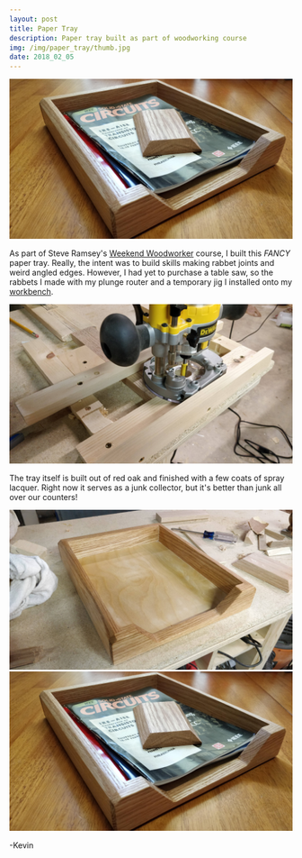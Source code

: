 ```yaml
---
layout: post
title: Paper Tray
description: Paper tray built as part of woodworking course
img: /img/paper_tray/thumb.jpg
date: 2018_02_05
---
```


<div class="img_row">
    <img class="col three" src="/img/paper_tray/paper_tray_staging.jpg"/>
</div>

As part of Steve Ramsey's [Weekend Woodworker](http://theweekendwoodworker.com) course, I built this *FANCY* paper tray.  Really, the intent was to build skills making rabbet joints and weird angled edges.  However, I had yet to purchase a table saw, so the rabbets I made with my plunge router and a temporary jig I installed onto my [workbench](/shopbuilds/bmw).

<div class="img_row">
    <img class="col three" src="/img/paper_tray/router_jig.jpg"/>
</div>

The tray itself is built out of red oak and finished with a few coats of spray lacquer.  Right now it serves as a junk collector, but it's better than junk all over our counters!

<div class="img_row">
    <img class="col three" src="/img/paper_tray/paper_tray.jpg"/>
</div>
<div class="img_row_tall">
    <img class="col three" src="/img/paper_tray/paper_tray_staging.jpg"/>
</div>

-Kevin
